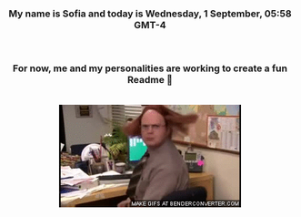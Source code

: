 


<div align="center">
<h3 >My name is Sofia and today is Wednesday, 1 September, 05:58 GMT-4</h3><br>
<h3 >For now, me and my personalities are working to create a fun Readme 👋
</h3><br>
<img src='img/dwight.gif' alt='working...'/>
</div>
